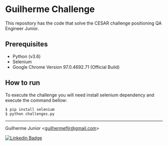 # Guilherme Challenge

This repository has the code that solve the CESAR challenge positioning QA Engineer Junior.

## Prerequisites
- Python (v3.6)
- Selenium
- Google Chrome Version 97.0.4692.71 (Official Build)

## How to run
To execute the challenge you will need install selenium dependency and execute the command bellow:
```bash
$ pip install selenium
$ python challenges.py
```

* * *

Guilherme Junior
<<guilhermefljr@gmail.com>>

[![Linkedin Badge](https://img.shields.io/badge/-LinkedIn-blue?style=flat-square&logo=Linkedin&logoColor=white&link=//linkedin.com/in/guilherme-felix-de-lima-junior-99418335)](https://www.linkedin.com/in/guilherme-felix-de-lima-junior-99418335/)